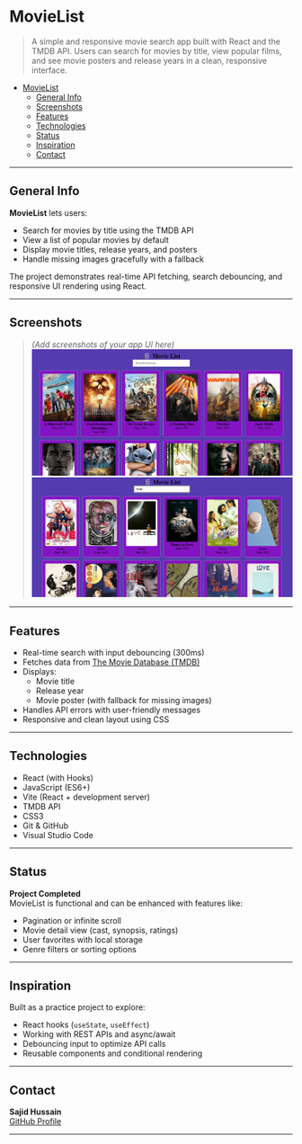 # MovieList

> A simple and responsive movie search app built with React and the TMDB API. Users can search for movies by title, view popular films, and see movie posters and release years in a clean, responsive interface.

- [MovieList](#movielist)
  - [General Info](#general-info)
  - [Screenshots](#screenshots)
  - [Features](#features)
  - [Technologies](#technologies)
  - [Status](#status)
  - [Inspiration](#inspiration)
  - [Contact](#contact)

---

## General Info

**MovieList** lets users:

- Search for movies by title using the TMDB API
- View a list of popular movies by default
- Display movie titles, release years, and posters
- Handle missing images gracefully with a fallback

The project demonstrates real-time API fetching, search debouncing, and responsive UI rendering using React.

---

## Screenshots

> *(Add screenshots of your app UI here)*  
![MovieList Screenshot](/public/Screenshot1.png)
![MovieList Screenshot](/public/Screenshot2.png)

---

## Features

- Real-time search with input debouncing (300ms)
- Fetches data from [The Movie Database (TMDB)](https://www.themoviedb.org/)
- Displays:
  - Movie title
  - Release year
  - Movie poster (with fallback for missing images)
- Handles API errors with user-friendly messages
- Responsive and clean layout using CSS

---

## Technologies

- React (with Hooks)
- JavaScript (ES6+)
- Vite (React + development server)
- TMDB API
- CSS3
- Git & GitHub
- Visual Studio Code

---

## Status

**Project Completed**  
MovieList is functional and can be enhanced with features like:

- Pagination or infinite scroll
- Movie detail view (cast, synopsis, ratings)
- User favorites with local storage
- Genre filters or sorting options

---

## Inspiration

Built as a practice project to explore:

- React hooks (`useState`, `useEffect`)
- Working with REST APIs and async/await
- Debouncing input to optimize API calls
- Reusable components and conditional rendering

---

## Contact

**Sajid Hussain**  
[GitHub Profile](https://github.com/SajidHussainabbasi)

---